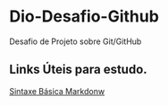 # Dio-Desafio-Github
Desafio de Projeto sobre Git/GitHub
## Links Úteis para estudo.
[Sintaxe Básica Markdonw](https://www.markdownguide.org/basic-syntax/)
